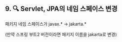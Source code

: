 ## 9. 🔍 Servlet, JPA의 네임 스페이스 변경

패키지 네임 스페이스가 javax.* -> jakarta.*

(만약 스프링 부트2 버전이라면 패키지 이름을 jakarta로 변경)
